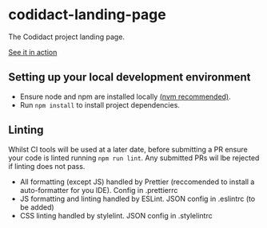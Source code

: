 # codidact-landing-page

The Codidact project landing page.

[See it in action](https://codidact.org/)

## Setting up your local development environment

-   Ensure node and npm are installed locally [(nvm recommended)](https://github.com/nvm-sh/nvm).
-   Run `npm install` to install project dependencies.

## Linting

Whilst CI tools will be used at a later date, before submitting a PR ensure your code is linted
running `npm run lint`. Any submitted PRs wil lbe rejected if linting does not pass.

-   All formatting (except JS) handled by Prettier (reccomended to install a auto-formatter for you IDE). Config in .prettierrc
-   JS formatting and linting handled by ESLint. JSON config in .eslintrc (to be added)
-   CSS linting handled by stylelint. JSON config in .stylelintrc
